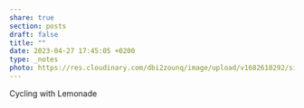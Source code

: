 ```yaml
---
share: true
section: posts
draft: false
title: ""
date: 2023-04-27 17:45:05 +0200
type: _notes
photo: https://res.cloudinary.com/dbi2zounq/image/upload/v1682610292/sisw3fp4nxnt8t1l11zz.jpg
---
```



Cycling with Lemonade
